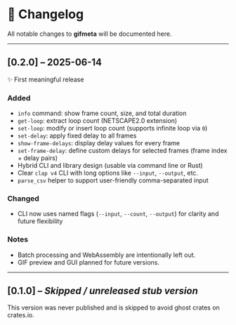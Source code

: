 # 📝 Changelog

All notable changes to **gifmeta** will be documented here.

---

## [0.2.0] – 2025-06-14

✨ First meaningful release

### Added
- `info` command: show frame count, size, and total duration
- `get-loop`: extract loop count (NETSCAPE2.0 extension)
- `set-loop`: modify or insert loop count (supports infinite loop via `0`)
- `set-delay`: apply fixed delay to all frames
- `show-frame-delays`: display delay values for every frame
- `set-frame-delay`: define custom delays for selected frames (frame index + delay pairs)
- Hybrid CLI and library design (usable via command line or Rust)
- Clear `clap v4` CLI with long options like `--input`, `--output`, etc.
- `parse_csv` helper to support user-friendly comma-separated input

### Changed
- CLI now uses named flags (`--input`, `--count`, `--output`) for clarity and future flexibility

### Notes
- Batch processing and WebAssembly are intentionally left out.
- GIF preview and GUI planned for future versions.

---

## [0.1.0] – *Skipped / unreleased stub version*
This version was never published and is skipped to avoid ghost crates on crates.io.
